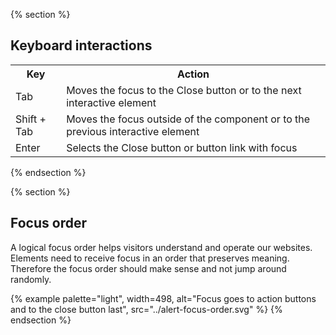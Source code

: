 {% section %}
## Keyboard interactions

<table style="width:100%">
    <tr>
        <th>Key</th>
        <th>Action</th>
    </tr>
    <tr>
        <td>Tab</td>
        <td>Moves the focus to the Close button or to the next interactive element</td>
    </tr>
    <tr>
        <td>Shift + Tab</td>
        <td>Moves the focus outside of the component or to the previous interactive element</td>
    </tr>
    <tr>
        <td>Enter</td>
        <td>Selects the Close button or button link with focus</td>
    </tr>
</table>
{% endsection %}

{% section %}
## Focus order

A logical focus order helps visitors understand and operate our websites. Elements need to receive focus in an order that preserves meaning. Therefore the focus order should make sense and not jump around randomly.

{% example palette="light",
           width=498,
           alt="Focus goes to action buttons and to the close button last",
           src="../alert-focus-order.svg" %}
{% endsection %}